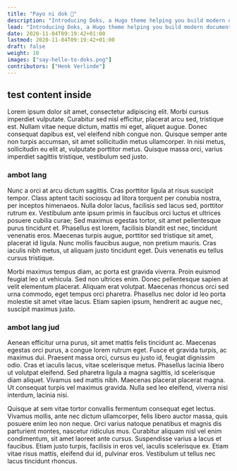 ```yaml
---
title: "Payo ni dok 👋"
description: "Introducing Doks, a Hugo theme helping you build modern documentation websites that are secure, fast, and SEO-ready — by default."
lead: "Introducing Doks, a Hugo theme helping you build modern documentation websites that are secure, fast, and SEO-ready — by default."
date: 2020-11-04T09:19:42+01:00
lastmod: 2020-11-04T09:19:42+01:00
draft: false
weight: 10
images: ["say-hello-to-doks.png"]
contributors: ["Henk Verlinde"]
---
```


## test content inside

Lorem ipsum dolor sit amet, consectetur adipiscing elit. Morbi cursus imperdiet vulputate. Curabitur sed nisl efficitur, placerat arcu sed, tristique est. Nullam vitae neque dictum, mattis mi eget, aliquet augue. Donec consequat dapibus est, vel eleifend nibh congue non. Quisque semper ante non turpis accumsan, sit amet sollicitudin metus ullamcorper. In nisi metus, sollicitudin eu elit at, vulputate porttitor metus. Quisque massa orci, varius imperdiet sagittis tristique, vestibulum sed justo.

### ambot lang

Nunc a orci at arcu dictum sagittis. Cras porttitor ligula at risus suscipit tempor. Class aptent taciti sociosqu ad litora torquent per conubia nostra, per inceptos himenaeos. Nulla dolor lacus, facilisis sed lacus sed, porttitor rutrum ex. Vestibulum ante ipsum primis in faucibus orci luctus et ultrices posuere cubilia curae; Sed maximus egestas tortor, sit amet pellentesque purus tincidunt et. Phasellus est lorem, facilisis blandit est nec, tincidunt venenatis eros. Maecenas turpis augue, porttitor sed tristique sit amet, placerat id ligula. Nunc mollis faucibus augue, non pretium mauris. Cras iaculis nibh metus, ut aliquam justo tincidunt eget. Duis venenatis eu tellus cursus tristique.

Morbi maximus tempus diam, ac porta est gravida viverra. Proin euismod feugiat leo ut vehicula. Sed non ultrices enim. Donec pellentesque sapien at velit elementum placerat. Aliquam erat volutpat. Maecenas rhoncus orci sed urna commodo, eget tempus orci pharetra. Phasellus nec dolor id leo porta molestie sit amet vitae lacus. Etiam sapien ipsum, hendrerit ac augue nec, suscipit maximus justo.

### ambot lang jud

Aenean efficitur urna purus, sit amet mattis felis tincidunt ac. Maecenas egestas orci purus, a congue lorem rutrum eget. Fusce et gravida turpis, ac maximus dui. Praesent massa orci, cursus eu justo id, feugiat dignissim odio. Cras et iaculis lacus, vitae scelerisque metus. Phasellus lacinia libero ut volutpat eleifend. Sed pharetra ligula a magna sagittis, id scelerisque diam aliquet. Vivamus sed mattis nibh. Maecenas placerat placerat magna. Ut consequat turpis vel maximus gravida. Nulla sed leo eleifend, viverra nisi interdum, lacinia nisi.

Quisque at sem vitae tortor convallis fermentum consequat eget lectus. Vivamus mollis, ante nec dictum ullamcorper, felis libero auctor massa, quis posuere enim leo non neque. Orci varius natoque penatibus et magnis dis parturient montes, nascetur ridiculus mus. Curabitur aliquam nisl vel enim condimentum, sit amet laoreet ante cursus. Suspendisse varius a lacus et faucibus. Etiam justo turpis, facilisis in eros vel, iaculis scelerisque ex. Etiam vitae risus mattis, eleifend dui id, pulvinar eros. Vestibulum ut tellus nec lacus tincidunt rhoncus.